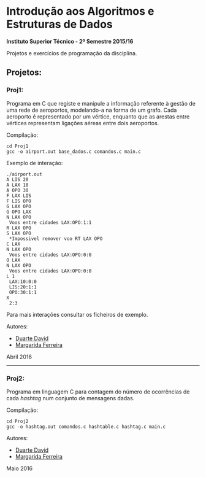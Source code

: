 # Introdução aos Algoritmos e Estruturas de Dados 

**Instituto Superior Técnico - 2º Semestre 2015/16**

Projetos e exercícios de programação da disciplina.


## Projetos:

### Proj1: 
Programa em C que registe e manipule a informação referente à gestão de uma 
rede de aeroportos, modelando-a na forma de um grafo. Cada aeroporto é 
representado por um vértice, enquanto que as arestas entre vértices representam 
ligações aéreas entre dois aeroportos.

Compilação:

```console
cd Proj1
gcc -o airport.out base_dados.c comandos.c main.c
 ```
 
 Exemplo de interação:
 ```console
./airport.out 
A LIS 20
A LAX 10       
A OPO 30
F LAX LIS
F LIS OPO
G LAX OPO
G OPO LAX
N LAX OPO
  Voos entre cidades LAX:OPO:1:1
R LAX OPO
S LAX OPO
  *Impossivel remover voo RT LAX OPO
C LAX
N LAX OPO
  Voos entre cidades LAX:OPO:0:0
O LAX
N LAX OPO
  Voos entre cidades LAX:OPO:0:0
L 1
  LAX:10:0:0
  LIS:20:1:1
  OPO:30:1:1
X
  2:3
 ```
 
Para mais interações consultar os ficheiros de exemplo.

Autores:
- [Duarte David](https://github.com/drcd1)
- [Margarida Ferreira](https://github.com/Marghrid)

Abril 2016

----------


### Proj2:

Programa em linguagem C para contagem do número de ocorrências de cada _hashtag_ num conjunto de mensagens dadas.

Compilação:

```console
cd Proj2
gcc -o hashtag.out comandos.c hashtable.c hashtag.c main.c

```

Autores:
- [Duarte David](https://github.com/drcd1)
- [Margarida Ferreira](https://github.com/Marghrid)

Maio 2016
